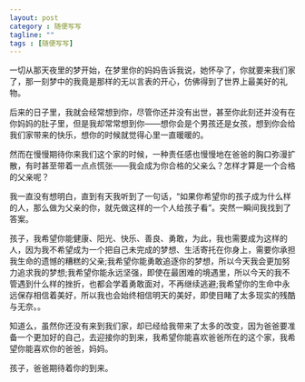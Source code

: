 ```yaml
---
layout: post
category : 随便写写
tagline: ""
tags : [随便写写]
---
```


一切从那天夜里的梦开始，在梦里你的妈妈告诉我说，她怀孕了，你就要来我们家了，那一刻梦中的我竟是那样的无以言表的开心，仿佛得到了世界上最美好的礼物。

后来的日子里，我就会经常想到你，尽管你还并没有出世，甚至你此刻还并没有在你妈妈的肚子里，但是我却常常想到你——想你会是个男孩还是女孩，想到你会给我们家带来的快乐，想你的时候就觉得心里一直暖暖的。

然而在慢慢期待你来我们这个家的时候，一种责任感也慢慢地在爸爸的胸口弥漫扩散，有时甚至带着一点点慌张——我会成为你合格的父亲么？怎样才算是一个合格的父亲呢？

我一直没有想明白，直到有天我听到了一句话，“如果你希望你的孩子成为什么样的人，那么做为父亲的你，就先做这样的一个人给孩子看”。突然一瞬间我找到了答案。

孩子，我希望你能健康、阳光、快乐、善良、勇敢，为此，我也需要成为这样的人，因为我不希望成为一个把自己未完成的梦想、生活寄托在你身上，需要你承担我生命的遗憾的糟糕的父亲;我希望你能勇敢追逐你的梦想，所以今天我会更加努力追求我的梦想;我希望你能永远坚强，即使在最困难的境遇里，所以今天的我不管遇到什么样的挫折，也都会学着勇敢面对，不再继续逃避;我希望你的生命中永远保存相信着美好，所以我也会始终相信明天的美好，即使目睹了太多现实的残酷与无奈。。

知道么，虽然你还没有来到我们家，却已经给我带来了太多的改变，因为爸爸要准备一个更加好的自己，去迎接你的到来，我希望你能喜欢爸爸所在的这个家，我希望你能喜欢你的爸爸，妈妈。

孩子，爸爸期待着你的到来。
